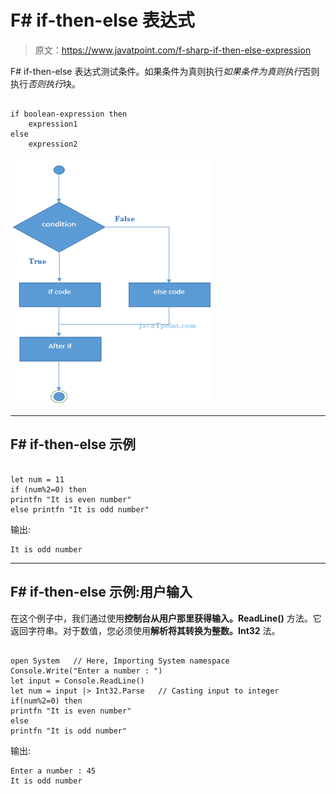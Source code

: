 # F# if-then-else 表达式

> 原文：<https://www.javatpoint.com/f-sharp-if-then-else-expression>

F# if-then-else 表达式测试条件。如果条件为真则执行*如果条件为真则执行*否则执行*否则执行*块。

```

if boolean-expression then 
    expression1 
else
    expression2 

```

![FSHARP If then else expression 1](img/94ad91f518ee62571c8d8dc31e06287a.png)

* * *

## F# if-then-else 示例

```

let num = 11
if (num%2=0) then
printfn "It is even number"
else printfn "It is odd number"

```

输出:

```
It is odd number

```

* * *

## F# if-then-else 示例:用户输入

在这个例子中，我们通过使用**控制台从用户那里获得输入。ReadLine()** 方法。它返回字符串。对于数值，您必须使用**解析将其转换为整数。Int32** 法。

```

open System   // Here, Importing System namespace
Console.Write("Enter a number : ")
let input = Console.ReadLine()
let num = input |> Int32.Parse   // Casting input to integer
if(num%2=0) then
printfn "It is even number"
else 
printfn "It is odd number"   

```

输出:

```
Enter a number : 45
It is odd number

```